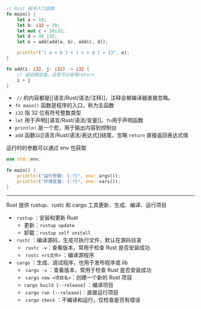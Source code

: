```rust
// Rust 程序入口函数
fn main() {
    let a = 10;
    let b: i32 = 20;
    let mut c = 30i32;
    let d = 30_i32;
    let e = add(add(a, b), add(c, d));

    println!("( a + b ) + ( c + d ) = {}", e);
}

fn add(i: i32, j: i32) -> i32 {
    // 返回相加值，这里可以省略return
    i + j
}
```

- ​ `//` ​ 的内容都是[[语言/Rust/语法/注释]]，注释会被编译器直接忽略。
- `​fn main()`​ 函数是程序的入口，称为主函数
- ​`i32`​ 指 32 位有符号整数类型
- ​`let`​ 用于声明[[语言/Rust/语法/变量]]，`fn`​ 用于声明函数
- ​`println!`​ 是一个宏，用于输出内容到控制台
- ​`add`​ 函数以[[语言/Rust/语法/表达式]]结尾，忽略 `return`​ 直接返回表达式值

运行时的参数可以通过 env​​ 包获取

```rust
use std::env;  
  
fn main() {  
    println!("运行参数: {:?}", env::args());  
    println!("环境变量: {:?}", env::vars());  
}
```

---

Rust 提供 rustup​​、rustc​​ 和 cargo​​ 工具更新、生成、编译、运行项目

- ​ `rustup` ​：安装和更新 Rust
    - 更新：`rustup update​`
    - 卸载：`rustup self unstall​`
- ​ `rustc` ​：编译源码，生成可执行文件，默认在源码目录
    - ​ `rustc -v​`：查看版本，常用于检查 Rust 是否安装成功
    - ​ `rustc <rs文件>` ​：编译源程序
- ​ `cargo` ​：生成、调试程序，也用于发布程序或 lib
    - ​ `cargo -v` ​：查看版本，常用于检查 Rust 是否安装成功
    - ​ `cargo new <项目名>​`：创建一个新的 Rust 项目
    - `​cargo build [--release]` ​：编译项目
    - ​ `cargo run [--release]​`：直接运行项目
    - ​ `cargo check` ​：不编译和运行，仅检查是否有错误